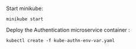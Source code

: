 Start minikube:
```shell
minikube start
```


Deploy the Authentication microservice container : 
```shell
kubectl create -f kube-authn-env-var.yaml
```
